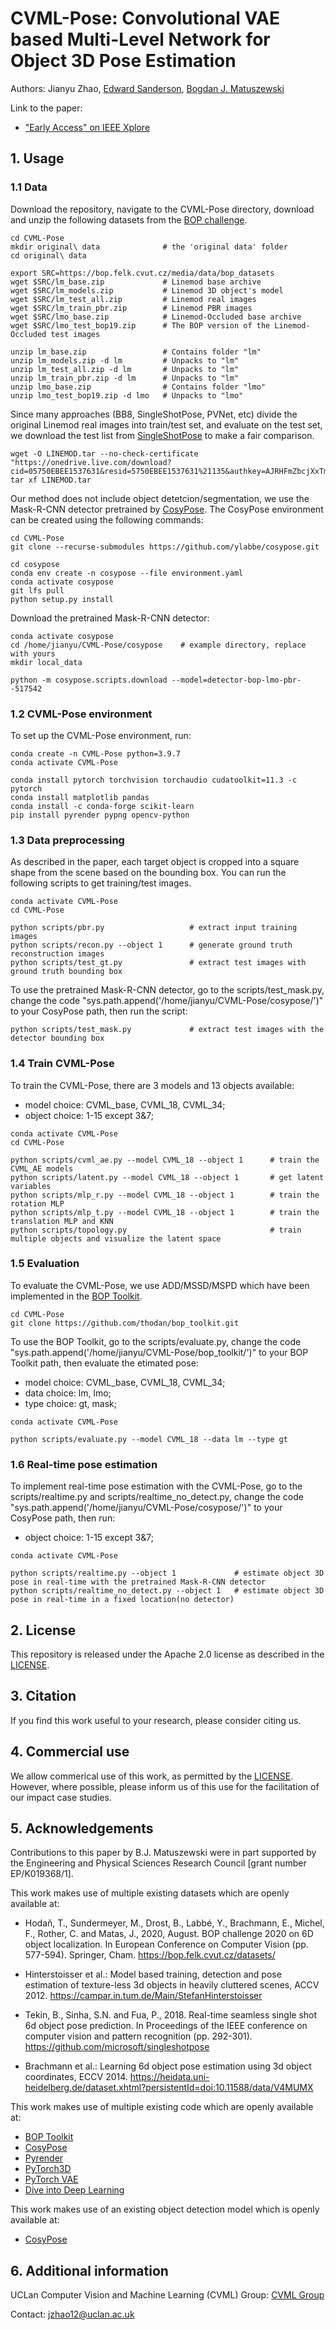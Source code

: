 # CVML-Pose: Convolutional VAE based Multi-Level Network for Object 3D Pose Estimation

Authors: Jianyu Zhao, [Edward Sanderson](https://scholar.google.com/citations?user=ea4c7r0AAAAJ&hl=en&oi=ao), [Bogdan J. Matuszewski](https://scholar.google.co.uk/citations?user=QlUO_oAAAAAJ&hl=en)

Link to the paper: 
+ ["Early Access" on IEEE Xplore](https://ieeexplore.ieee.org/document/10040668)


## 1. Usage

### 1.1 Data

Download the repository, navigate to the CVML-Pose directory, download and unzip the following datasets from the [BOP challenge](https://bop.felk.cvut.cz/datasets/).

```
cd CVML-Pose
mkdir original\ data              # the 'original data' folder
cd original\ data

export SRC=https://bop.felk.cvut.cz/media/data/bop_datasets
wget $SRC/lm_base.zip             # Linemod base archive
wget $SRC/lm_models.zip           # Linemod 3D object's model
wget $SRC/lm_test_all.zip         # Linemod real images
wget $SRC/lm_train_pbr.zip        # Linemod PBR images
wget $SRC/lmo_base.zip            # Linemod-Occluded base archive
wget $SRC/lmo_test_bop19.zip      # The BOP version of the Linemod-Occluded test images

unzip lm_base.zip                 # Contains folder "lm"
unzip lm_models.zip -d lm         # Unpacks to "lm"
unzip lm_test_all.zip -d lm       # Unpacks to "lm"
unzip lm_train_pbr.zip -d lm      # Unpacks to "lm"
unzip lmo_base.zip                # Contains folder "lmo"
unzip lmo_test_bop19.zip -d lmo   # Unpacks to "lmo"
```

Since many approaches (BB8, SingleShotPose, PVNet, etc) divide the original Linemod real images into train/test set, and evaluate on the test set, we download the test list from [SingleShotPose](https://github.com/microsoft/singleshotpose) to make a fair comparison.
```
wget -O LINEMOD.tar --no-check-certificate "https://onedrive.live.com/download?cid=05750EBEE1537631&resid=5750EBEE1537631%21135&authkey=AJRHFmZbcjXxTmI"
tar xf LINEMOD.tar
```

Our method does not include object detetcion/segmentation, we use the Mask-R-CNN detector pretrained by [CosyPose](https://github.com/ylabbe/cosypose). The CosyPose environment can be created using the following commands:
```
cd CVML-Pose
git clone --recurse-submodules https://github.com/ylabbe/cosypose.git

cd cosypose
conda env create -n cosypose --file environment.yaml
conda activate cosypose
git lfs pull
python setup.py install
```

Download the pretrained Mask-R-CNN detector:
```
conda activate cosypose
cd /home/jianyu/CVML-Pose/cosypose    # example directory, replace with yours
mkdir local_data

python -m cosypose.scripts.download --model=detector-bop-lmo-pbr--517542
```


### 1.2 CVML-Pose environment

To set up the CVML-Pose environment, run:
```
conda create -n CVML-Pose python=3.9.7
conda activate CVML-Pose

conda install pytorch torchvision torchaudio cudatoolkit=11.3 -c pytorch
conda install matplotlib pandas
conda install -c conda-forge scikit-learn
pip install pyrender pypng opencv-python
```

### 1.3 Data preprocessing

As described in the paper, each target object is cropped into a square shape from the scene based on the bounding box. You can run the following scripts to get training/test images.
```
conda activate CVML-Pose
cd CVML-Pose

python scripts/pbr.py                   # extract input training images
python scripts/recon.py --object 1      # generate ground truth reconstruction images
python scripts/test_gt.py               # extract test images with ground truth bounding box
```

To use the pretrained Mask-R-CNN detector, go to the scripts/test_mask.py, change the code "sys.path.append('/home/jianyu/CVML-Pose/cosypose/')" to your CosyPose path, then run the script:
```
python scripts/test_mask.py             # extract test images with the detector bounding box
```
### 1.4 Train CVML-Pose

To train the CVML-Pose, there are 3 models and 13 objects available:
+ model choice: CVML_base, CVML_18, CVML_34; 
+ object choice: 1-15 except 3&7;
```
conda activate CVML-Pose
cd CVML-Pose

python scripts/cvml_ae.py --model CVML_18 --object 1      # train the CVML_AE models
python scripts/latent.py --model CVML_18 --object 1       # get latent variables
python scripts/mlp_r.py --model CVML_18 --object 1        # train the rotation MLP
python scripts/mlp_t.py --model CVML_18 --object 1        # train the translation MLP and KNN
python scripts/topology.py                                # train multiple objects and visualize the latent space
```

### 1.5 Evaluation

To evaluate the CVML-Pose, we use ADD/MSSD/MSPD which have been implemented in the [BOP Toolkit](https://github.com/thodan/bop_toolkit).
```
cd CVML-Pose
git clone https://github.com/thodan/bop_toolkit.git
```

To use the BOP Toolkit, go to the scripts/evaluate.py, change the code "sys.path.append('/home/jianyu/CVML-Pose/bop_toolkit/')" to your BOP Toolkit path, then evaluate the etimated pose:
+ model choice: CVML_base, CVML_18, CVML_34; 
+ data choice: lm, lmo;
+ type choice: gt, mask;
```
conda activate CVML-Pose

python scripts/evaluate.py --model CVML_18 --data lm --type gt
```

### 1.6 Real-time pose estimation

To implement real-time pose estimation with the CVML-Pose, go to the scripts/realtime.py and scripts/realtime_no_detect.py, change the code "sys.path.append('/home/jianyu/CVML-Pose/cosypose/')" to your CosyPose path, then run:
+ object choice: 1-15 except 3&7;
```
conda activate CVML-Pose

python scripts/realtime.py --object 1             # estimate object 3D pose in real-time with the pretrained Mask-R-CNN detector
python scripts/realtime_no_detect.py --object 1   # estimate object 3D pose in real-time in a fixed location(no detector)
```


## 2. License

This repository is released under the Apache 2.0 license as described in the [LICENSE](https://github.com/JZhao12/CVML-Pose/blob/main/LICENSE).

## 3. Citation

If you find this work useful to your research, please consider citing us.

## 4. Commercial use

We allow commerical use of this work, as permitted by the [LICENSE](https://github.com/JZhao12/CVML-Pose/blob/main/LICENSE). However, where possible, please inform us of this use for the facilitation of our impact case studies.

## 5. Acknowledgements

Contributions to this paper by B.J. Matuszewski were in part supported by the Engineering and Physical Sciences Research Council [grant number EP/K019368/1].

This work makes use of multiple existing datasets which are openly available at:

+ Hodaň, T., Sundermeyer, M., Drost, B., Labbé, Y., Brachmann, E., Michel, F., Rother, C. and Matas, J., 2020, August. BOP challenge 2020 on 6D object localization. In European Conference on Computer Vision (pp. 577-594). Springer, Cham.
https://bop.felk.cvut.cz/datasets/

+ Hinterstoisser et al.: Model based training, detection and pose estimation of texture-less 3d objects in heavily cluttered scenes, ACCV 2012.
https://campar.in.tum.de/Main/StefanHinterstoisser

+ Tekin, B., Sinha, S.N. and Fua, P., 2018. Real-time seamless single shot 6d object pose prediction. In Proceedings of the IEEE conference on computer vision and pattern recognition (pp. 292-301).
https://github.com/microsoft/singleshotpose

+ Brachmann et al.: Learning 6d object pose estimation using 3d object coordinates, ECCV 2014.
https://heidata.uni-heidelberg.de/dataset.xhtml?persistentId=doi:10.11588/data/V4MUMX

This work makes use of multiple existing code which are openly available at:
+ [BOP Toolkit](https://github.com/thodan/bop_toolkit)
+ [CosyPose](https://github.com/ylabbe/cosypose)
+ [Pyrender](https://github.com/mmatl/pyrender)
+ [PyTorch3D](https://github.com/facebookresearch/pytorch3d)
+ [PyTorch VAE](https://github.com/AntixK/PyTorch-VAE)
+ [Dive into Deep Learning](https://github.com/d2l-ai/d2l-zh)

This work makes use of an existing object detection model which is openly available at:
+ [CosyPose](https://github.com/ylabbe/cosypose)

## 6. Additional information
UCLan Computer Vision and Machine Learning (CVML) Group: [CVML Group](https://www.uclan.ac.uk/research/activity/cvml)

Contact: jzhao12@uclan.ac.uk
